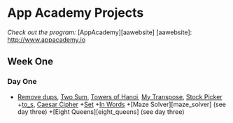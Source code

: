 # App Academy Projects

_Check out the program:_ [AppAcademy][aawebsite]
[aawebsite]: http://www.appacademy.io

## Week One

### Day One
+ [Remove dups][array], [Two Sum][array], [Towers of Hanoi][array], [My Transpose][array], [Stock Picker][array]
+[to_s][string], [Caesar Cipher][string]
+[Set][enumerables]
+[In Words][in_words]
+[Maze Solver][maze_solver] (see day three)
+[Eight Queens][eight_queens] (see day three)

[array]: ./Curriculum/W1/D1_AmitAmin/array.rb
[string]: ./Curriculum/W1/D1_AmitAmin/string.rb
[enumerables]: ./Curriculum/W1/D1_AmitAmin/enumerables.rb
[in_words]: ./Curriculum/W1/D1_AmitAmin/test-first-ruby-master/lib/15_in_words.rb
